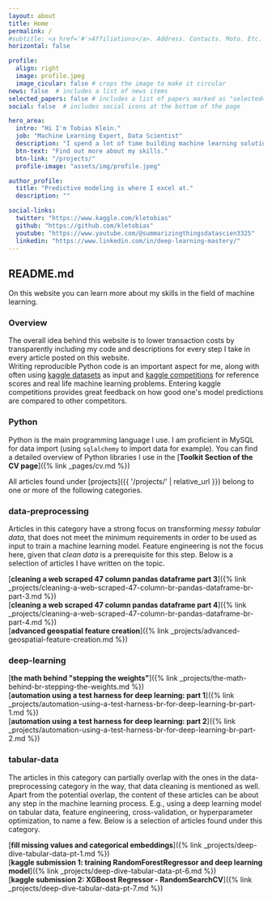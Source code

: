 ```yaml
---
layout: about
title: Home
permalink: /
#subtitle: <a href='#'>Affiliations</a>. Address. Contacts. Moto. Etc.
horizontal: false

profile:
  align: right
  image: profile.jpeg
  image_cicular: false # crops the image to make it circular
news: false  # includes a list of news items
selected_papers: false # includes a list of papers marked as "selected={true}"
social: false  # includes social icons at the bottom of the page

hero_area:
  intro: "Hi I'm Tobias Klein."
  job: "Machine Learning Expert, Data Scientist"
  description: "I spend a lot of time building machine learning solutions"
  btn-text: "Find out more about my skills."
  btn-link: "/projects/"
  profile-image: "assets/img/profile.jpeg"

author_profile:
  title: "Predictive modeling is where I excel at."
  description: ""

social-links:
  twitter: "https://www.kaggle.com/kletobias"
  github: "https://github.com/kletobias"
  youtube: "https://www.youtube.com/@summarizingthingsdatascien3325"
  linkedin: "https://www.linkedin.com/in/deep-learning-mastery/"
---
```


## README.md

On this website you can learn more about my skills in the field of machine
learning.

### Overview
The overall idea behind this website is to lower transaction costs by
transparently including my code and descriptions for every step I take in every
article posted on this website.<br> Writing reproducible Python code is an
important aspect for me, along with often using [kaggle
datasets](https://www.kaggle.com/datasets) as input and [kaggle
competitions](https://www.kaggle.com/competitions) for reference scores and real
life machine learning problems.
Entering kaggle competitions provides great feedback on how good one's model
predictions are compared to other competitors.

### Python
Python is the main programming language I use. I am proficient in MySQL for data
import (using `sqlalchemy` to import data for example). You can find a detailed
overview of Python libraries I use in the [**Toolkit Section of the CV page**]({% link _pages/cv.md %})

All articles found under [projects]({{ '/projects/' | relative_url }}) belong to one or more
of the following categories.


### data-preprocessing

Articles in this category have a strong focus on transforming *messy tabular
data*, that does not meet the minimum requirements in order to be used as input
to train a machine learning model. Feature engineering is not the focus here,
given that *clean data* is a prerequisite for this step. Below is a selection of
articles I have written on the topic.

[**cleaning a web scraped 47 column pandas dataframe part 3**]({% link _projects/cleaning-a-web-scraped-47-column-br-pandas-dataframe-br-part-3.md %})<br>
[**cleaning a web scraped 47 column pandas dataframe part 4**]({% link _projects/cleaning-a-web-scraped-47-column-br-pandas-dataframe-br-part-4.md %})<br>
[**advanced geospatial feature creation**]({% link _projects/advanced-geospatial-feature-creation.md %})<br>


### deep-learning

[**the math behind \"stepping the weights\"**]({% link _projects/the-math-behind-br-stepping-the-weights.md %})<br>
[**automation using a test harness for deep learning: part 1**]({% link _projects/automation-using-a-test-harness-br-for-deep-learning-br-part-1.md %})<br>
[**automation using a test harness for deep learning: part 2**]({% link _projects/automation-using-a-test-harness-br-for-deep-learning-br-part-2.md %})<br>

### tabular-data

The articles in this category can partially overlap with the ones in the
data-preprocessing category in the way, that data cleaning is mentioned as well.
Apart from the potential overlap, the content of these articles can be about any
step in the machine learning process. E.g., using a deep learning model on
tabular data, feature engineering, cross-validation, or hyperparameter
optimization, to name a few. Below is a selection of articles found under this
category.

[**fill missing values and categorical embeddings**]({% link _projects/deep-dive-tabular-data-pt-1.md %})<br>
[**kaggle submission 1: training RandomForestRegressor and deep learning model**]({% link _projects/deep-dive-tabular-data-pt-6.md %})<br>
[**kaggle submission 2: XGBoost Regressor - RandomSearchCV**]({% link _projects/deep-dive-tabular-data-pt-7.md %})<br><br>
